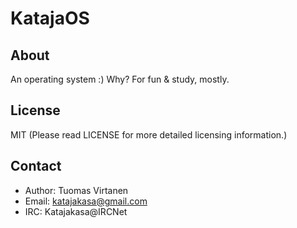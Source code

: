 KatajaOS
========

About
-----
An operating system :) Why? For fun & study, mostly.

License
-------
MIT (Please read LICENSE for more detailed licensing information.)

Contact
-------
* Author: Tuomas Virtanen
* Email: katajakasa@gmail.com
* IRC: Katajakasa@IRCNet
